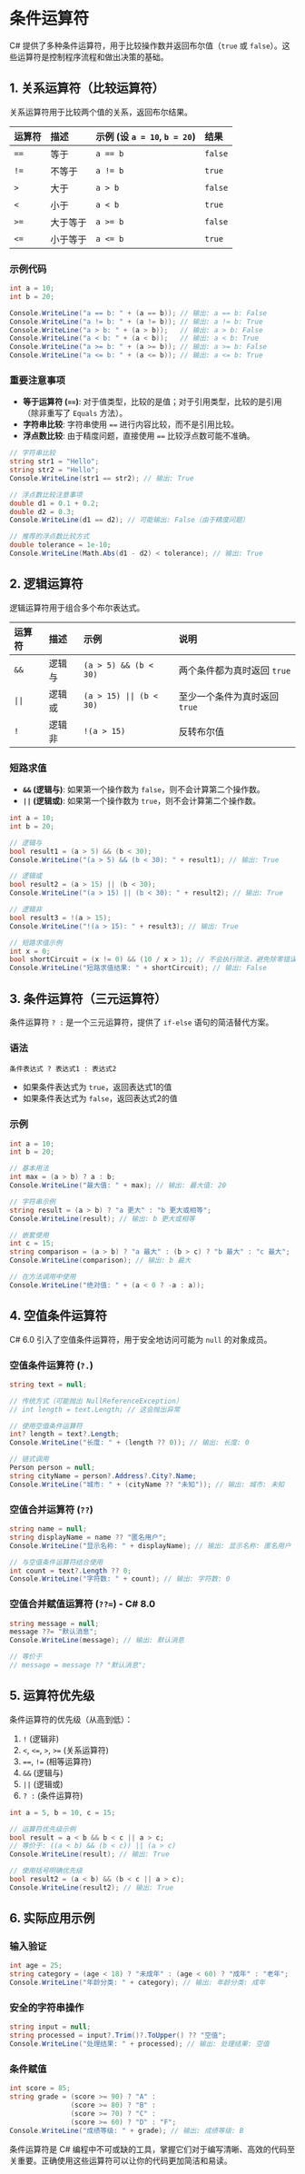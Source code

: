 # 条件运算符

C# 提供了多种条件运算符，用于比较操作数并返回布尔值（`true` 或 `false`）。这些运算符是控制程序流程和做出决策的基础。

## 1. 关系运算符（比较运算符）

关系运算符用于比较两个值的关系，返回布尔结果。

| 运算符 | 描述                     | 示例 (设 `a = 10`, `b = 20`) | 结果    |
| :----- | :----------------------- | :--------------------------- | :------ |
| `==`   | 等于                     | `a == b`                     | `false` |
| `!=`   | 不等于                   | `a != b`                     | `true`  |
| `>`    | 大于                     | `a > b`                      | `false` |
| `<`    | 小于                     | `a < b`                      | `true`  |
| `>=`   | 大于等于                 | `a >= b`                     | `false` |
| `<=`   | 小于等于                 | `a <= b`                     | `true`  |

### 示例代码

```csharp
int a = 10;
int b = 20;

Console.WriteLine("a == b: " + (a == b)); // 输出: a == b: False
Console.WriteLine("a != b: " + (a != b)); // 输出: a != b: True
Console.WriteLine("a > b: " + (a > b));   // 输出: a > b: False
Console.WriteLine("a < b: " + (a < b));   // 输出: a < b: True
Console.WriteLine("a >= b: " + (a >= b)); // 输出: a >= b: False
Console.WriteLine("a <= b: " + (a <= b)); // 输出: a <= b: True
```

### 重要注意事项

- **等于运算符 (`==`)**: 对于值类型，比较的是值；对于引用类型，比较的是引用（除非重写了 `Equals` 方法）。
- **字符串比较**: 字符串使用 `==` 进行内容比较，而不是引用比较。
- **浮点数比较**: 由于精度问题，直接使用 `==` 比较浮点数可能不准确。

```csharp
// 字符串比较
string str1 = "Hello";
string str2 = "Hello";
Console.WriteLine(str1 == str2); // 输出: True

// 浮点数比较注意事项
double d1 = 0.1 + 0.2;
double d2 = 0.3;
Console.WriteLine(d1 == d2); // 可能输出: False（由于精度问题）

// 推荐的浮点数比较方式
double tolerance = 1e-10;
Console.WriteLine(Math.Abs(d1 - d2) < tolerance); // 输出: True
```

## 2. 逻辑运算符

逻辑运算符用于组合多个布尔表达式。

| 运算符 | 描述     | 示例                    | 说明                           |
| :----- | :------- | :---------------------- | :----------------------------- |
| `&&`   | 逻辑与   | `(a > 5) && (b < 30)`   | 两个条件都为真时返回 `true`    |
| `\|\|`   | 逻辑或   | `(a > 15) \|\| (b < 30)` | 至少一个条件为真时返回 `true`  |
| `!`    | 逻辑非   | `!(a > 15)`             | 反转布尔值                     |

### 短路求值

- **`&&` (逻辑与)**: 如果第一个操作数为 `false`，则不会计算第二个操作数。
- **`||` (逻辑或)**: 如果第一个操作数为 `true`，则不会计算第二个操作数。

```csharp
int a = 10;
int b = 20;

// 逻辑与
bool result1 = (a > 5) && (b < 30);
Console.WriteLine("(a > 5) && (b < 30): " + result1); // 输出: True

// 逻辑或
bool result2 = (a > 15) || (b < 30);
Console.WriteLine("(a > 15) || (b < 30): " + result2); // 输出: True

// 逻辑非
bool result3 = !(a > 15);
Console.WriteLine("!(a > 15): " + result3); // 输出: True

// 短路求值示例
int x = 0;
bool shortCircuit = (x != 0) && (10 / x > 1); // 不会执行除法，避免除零错误
Console.WriteLine("短路求值结果: " + shortCircuit); // 输出: False
```

## 3. 条件运算符（三元运算符）

条件运算符 `? :` 是一个三元运算符，提供了 `if-else` 语句的简洁替代方案。

### 语法
```
条件表达式 ? 表达式1 : 表达式2
```

- 如果条件表达式为 `true`，返回表达式1的值
- 如果条件表达式为 `false`，返回表达式2的值

### 示例

```csharp
int a = 10;
int b = 20;

// 基本用法
int max = (a > b) ? a : b;
Console.WriteLine("最大值: " + max); // 输出: 最大值: 20

// 字符串示例
string result = (a > b) ? "a 更大" : "b 更大或相等";
Console.WriteLine(result); // 输出: b 更大或相等

// 嵌套使用
int c = 15;
string comparison = (a > b) ? "a 最大" : (b > c) ? "b 最大" : "c 最大";
Console.WriteLine(comparison); // 输出: b 最大

// 在方法调用中使用
Console.WriteLine("绝对值: " + (a < 0 ? -a : a));
```

## 4. 空值条件运算符

C# 6.0 引入了空值条件运算符，用于安全地访问可能为 `null` 的对象成员。

### 空值条件运算符 (`?.`)

```csharp
string text = null;

// 传统方式（可能抛出 NullReferenceException）
// int length = text.Length; // 这会抛出异常

// 使用空值条件运算符
int? length = text?.Length;
Console.WriteLine("长度: " + (length ?? 0)); // 输出: 长度: 0

// 链式调用
Person person = null;
string cityName = person?.Address?.City?.Name;
Console.WriteLine("城市: " + (cityName ?? "未知")); // 输出: 城市: 未知
```

### 空值合并运算符 (`??`)

```csharp
string name = null;
string displayName = name ?? "匿名用户";
Console.WriteLine("显示名称: " + displayName); // 输出: 显示名称: 匿名用户

// 与空值条件运算符结合使用
int count = text?.Length ?? 0;
Console.WriteLine("字符数: " + count); // 输出: 字符数: 0
```

### 空值合并赋值运算符 (`??=`) - C# 8.0

```csharp
string message = null;
message ??= "默认消息";
Console.WriteLine(message); // 输出: 默认消息

// 等价于
// message = message ?? "默认消息";
```

## 5. 运算符优先级

条件运算符的优先级（从高到低）：

1. `!` (逻辑非)
2. `<`, `<=`, `>`, `>=` (关系运算符)
3. `==`, `!=` (相等运算符)
4. `&&` (逻辑与)
5. `||` (逻辑或)
6. `? :` (条件运算符)

```csharp
int a = 5, b = 10, c = 15;

// 运算符优先级示例
bool result = a < b && b < c || a > c;
// 等价于: ((a < b) && (b < c)) || (a > c)
Console.WriteLine(result); // 输出: True

// 使用括号明确优先级
bool result2 = (a < b) && (b < c || a > c);
Console.WriteLine(result2); // 输出: True
```

## 6. 实际应用示例

### 输入验证

```csharp
int age = 25;
string category = (age < 18) ? "未成年" : (age < 60) ? "成年" : "老年";
Console.WriteLine("年龄分类: " + category); // 输出: 年龄分类: 成年
```

### 安全的字符串操作

```csharp
string input = null;
string processed = input?.Trim()?.ToUpper() ?? "空值";
Console.WriteLine("处理结果: " + processed); // 输出: 处理结果: 空值
```

### 条件赋值

```csharp
int score = 85;
string grade = (score >= 90) ? "A" : 
               (score >= 80) ? "B" : 
               (score >= 70) ? "C" : 
               (score >= 60) ? "D" : "F";
Console.WriteLine("成绩等级: " + grade); // 输出: 成绩等级: B
```

条件运算符是 C# 编程中不可或缺的工具，掌握它们对于编写清晰、高效的代码至关重要。正确使用这些运算符可以让你的代码更加简洁和易读。